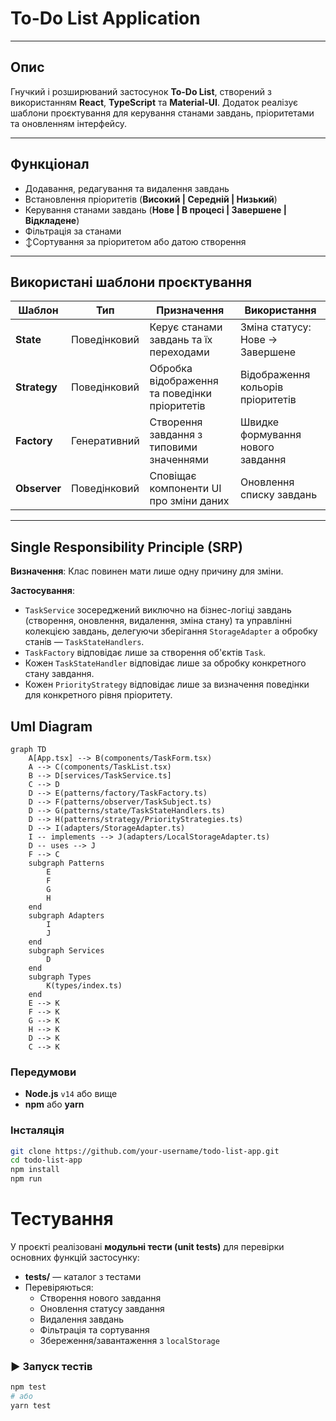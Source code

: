 # To-Do List Application
---

## Опис

Гнучкий і розширюваний застосунок **To-Do List**, створений з використанням **React**, **TypeScript** та **Material-UI**. Додаток реалізує шаблони проєктування для керування станами завдань, пріоритетами та оновленням інтерфейсу.

---

## Функціонал

- Додавання,  редагування та видалення завдань
- Встановлення пріоритетів (**Високий | Середній | Низький**)
- Керування станами завдань (**Нове | В процесі | Завершене | Відкладене**)
- Фільтрація за станами
- ↕Сортування за пріоритетом або датою створення

---

## Використані шаблони проєктування

| Шаблон        | Тип            | Призначення                                                      | Використання                         |
|---------------|----------------|-------------------------------------------------------------------|--------------------------------------|
| **State**  | Поведінковий   | Керує станами завдань та їх переходами                           | Зміна статусу: Нове → Завершене     |
| **Strategy** | Поведінковий | Обробка відображення та поведінки пріоритетів                    | Відображення кольорів пріоритетів   |
| **Factory** | Генеративний  | Створення завдання з типовими значеннями                         | Швидке формування нового завдання   |
| **Observer** | Поведінковий | Сповіщає компоненти UI про зміни даних                           | Оновлення списку завдань            |

---

## Single Responsibility Principle (SRP)

**Визначення**:  Клас повинен мати лише одну причину для зміни.

**Застосування**: 
*   `TaskService` зосереджений виключно на бізнес-логіці завдань (створення, оновлення, видалення, зміна стану) та управлінні колекцією завдань, делегуючи зберігання `StorageAdapter` а обробку станів —  `TaskStateHandlers`.
*   `TaskFactory` відповідає лише за створення об'єктів `Task`.
*   Кожен `TaskStateHandler` відповідає лише за обробку конкретного стану завдання.
*   Кожен `PriorityStrategy` відповідає лише за визначення поведінки для конкретного рівня пріоритету.

## Uml Diagram 

```mermaid
graph TD
    A[App.tsx] --> B(components/TaskForm.tsx)
    A --> C(components/TaskList.tsx)
    B --> D[services/TaskService.ts]
    C --> D
    D --> E(patterns/factory/TaskFactory.ts)
    D --> F(patterns/observer/TaskSubject.ts)
    D --> G(patterns/state/TaskStateHandlers.ts)
    D --> H(patterns/strategy/PriorityStrategies.ts)
    D --> I(adapters/StorageAdapter.ts)
    I -- implements --> J(adapters/LocalStorageAdapter.ts)
    D -- uses --> J
    F --> C
    subgraph Patterns
        E
        F
        G
        H
    end
    subgraph Adapters
        I
        J
    end
    subgraph Services
        D
    end
    subgraph Types
        K(types/index.ts)
    end
    E --> K
    F --> K
    G --> K
    H --> K
    D --> K
    C --> K
```


### Передумови

- **Node.js** `v14` або вище
- **npm** або **yarn**

### Інсталяція

```bash
git clone https://github.com/your-username/todo-list-app.git
cd todo-list-app
npm install
npm run
```
# Тестування

У проєкті реалізовані **модульні тести (unit tests)** для перевірки основних функцій застосунку:

- **tests/** — каталог з тестами
- Перевіряються:
  - Створення нового завдання
  - Оновлення статусу завдання
  - Видалення завдань
  - Фільтрація та сортування
  - Збереження/завантаження з `localStorage`

### ▶️ Запуск тестів

```bash
npm test
# або
yarn test
